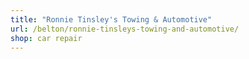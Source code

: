 ```yaml
---
title: "Ronnie Tinsley's Towing & Automotive"
url: /belton/ronnie-tinsleys-towing-and-automotive/
shop: car repair
---
```

